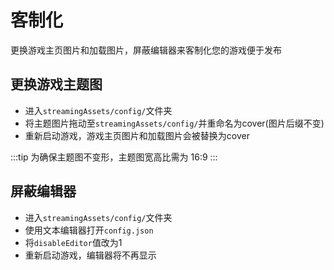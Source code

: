 # 客制化
更换游戏主页图片和加载图片，屏蔽编辑器来客制化您的游戏便于发布

## 更换游戏主题图
- 进入`streamingAssets/config/`文件夹
- 将主题图片拖动至`streamingAssets/config/`并重命名为cover(图片后缀不变)
- 重新启动游戏，游戏主页图片和加载图片会被替换为cover

:::tip
为确保主题图不变形，主题图宽高比需为 16:9
:::

## 屏蔽编辑器
- 进入`streamingAssets/config/`文件夹
- 使用文本编辑器打开`config.json`
- 将`disableEditor`值改为1
- 重新启动游戏，编辑器将不再显示